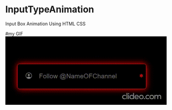 # InputTypeAnimation
Input Box Animation Using HTML CSS

#my GIF
![](https://github.com/1234patil8/InputTypeAnimation/blob/main/inputtypeanimation.gif)
